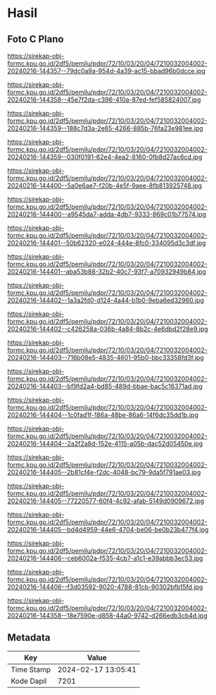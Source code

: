 # Hasil

## Foto C Plano

https://sirekap-obj-formc.kpu.go.id/2df5/pemilu/pdpr/72/10/03/20/04/7210032004002-20240216-144357--79dc0a9a-954d-4a39-ac15-bbad96b0dcce.jpg

https://sirekap-obj-formc.kpu.go.id/2df5/pemilu/pdpr/72/10/03/20/04/7210032004002-20240216-144358--45e7f2da-c396-410a-87ed-fef585824007.jpg

https://sirekap-obj-formc.kpu.go.id/2df5/pemilu/pdpr/72/10/03/20/04/7210032004002-20240216-144359--188c7d3a-2e65-4266-885b-76fa23e981ee.jpg

https://sirekap-obj-formc.kpu.go.id/2df5/pemilu/pdpr/72/10/03/20/04/7210032004002-20240216-144359--030f0191-62e4-4ea2-8160-0fb8d27ac6cd.jpg

https://sirekap-obj-formc.kpu.go.id/2df5/pemilu/pdpr/72/10/03/20/04/7210032004002-20240216-144400--5a0e6ae7-f20b-4e5f-9aee-8fb813925748.jpg

https://sirekap-obj-formc.kpu.go.id/2df5/pemilu/pdpr/72/10/03/20/04/7210032004002-20240216-144400--a9545da7-adda-4db7-9333-869c01b77574.jpg

https://sirekap-obj-formc.kpu.go.id/2df5/pemilu/pdpr/72/10/03/20/04/7210032004002-20240216-144401--50b62320-e024-444e-8fc0-334095d3c3df.jpg

https://sirekap-obj-formc.kpu.go.id/2df5/pemilu/pdpr/72/10/03/20/04/7210032004002-20240216-144401--aba53b88-32b2-40c7-93f7-a70932949b84.jpg

https://sirekap-obj-formc.kpu.go.id/2df5/pemilu/pdpr/72/10/03/20/04/7210032004002-20240216-144402--1a3a2fd0-d124-4a44-b1b0-9eba6ed32960.jpg

https://sirekap-obj-formc.kpu.go.id/2df5/pemilu/pdpr/72/10/03/20/04/7210032004002-20240216-144402--c426258a-036b-4a84-8b2c-4e6dbd2f28e9.jpg

https://sirekap-obj-formc.kpu.go.id/2df5/pemilu/pdpr/72/10/03/20/04/7210032004002-20240216-144403--716b08e5-4835-4601-95b0-bbc33358fd3f.jpg

https://sirekap-obj-formc.kpu.go.id/2df5/pemilu/pdpr/72/10/03/20/04/7210032004002-20240216-144403--bf9fd2a4-bd85-489d-bbae-bac5c16371ad.jpg

https://sirekap-obj-formc.kpu.go.id/2df5/pemilu/pdpr/72/10/03/20/04/7210032004002-20240216-144404--1c0fad1f-186a-48be-86a6-14f6dc35dd1b.jpg

https://sirekap-obj-formc.kpu.go.id/2df5/pemilu/pdpr/72/10/03/20/04/7210032004002-20240216-144404--2a2f2a8d-152e-4115-a05b-dac52d05450e.jpg

https://sirekap-obj-formc.kpu.go.id/2df5/pemilu/pdpr/72/10/03/20/04/7210032004002-20240216-144405--2b81cf4e-f2dc-4048-bc79-9da5f791ae03.jpg

https://sirekap-obj-formc.kpu.go.id/2df5/pemilu/pdpr/72/10/03/20/04/7210032004002-20240216-144405--77220577-60f4-4c92-afab-5149d0909672.jpg

https://sirekap-obj-formc.kpu.go.id/2df5/pemilu/pdpr/72/10/03/20/04/7210032004002-20240216-144405--bd4d4959-44e6-4704-be06-be0b23b477f4.jpg

https://sirekap-obj-formc.kpu.go.id/2df5/pemilu/pdpr/72/10/03/20/04/7210032004002-20240216-144406--ceb6002a-f535-4cb7-a1c1-e39abbb3ec53.jpg

https://sirekap-obj-formc.kpu.go.id/2df5/pemilu/pdpr/72/10/03/20/04/7210032004002-20240216-144406--f3d03592-9020-4788-81cb-90302bfb15fd.jpg

https://sirekap-obj-formc.kpu.go.id/2df5/pemilu/pdpr/72/10/03/20/04/7210032004002-20240216-144358--18e7590e-d858-44a0-9742-d266edb3cb4d.jpg


## Metadata

| Key        | Value               |
| ---------- | ------------------- |
| Time Stamp | 2024-02-17 13:05:41 |
| Kode Dapil | 7201                |



